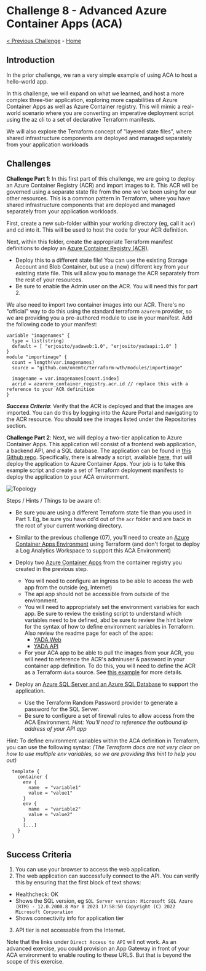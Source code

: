 # Challenge 8 - Advanced Azure Container Apps (ACA)

[< Previous Challenge](./Terraform-Challenge-07.md) - [Home](../README.md) 

## Introduction
In the prior challenge, we ran a very simple example of using ACA to host a hello-world app.

In this challenge, we will expand on what we learned, and host a more complex three-tier application, exploring more capabilities of Azure Container Apps as well as Azure Container registry.  This will mimic a real-world scenario where you are converting an imperative deployment script using the az cli to a set of declarative Terraform manifests.

We will also explore the Terraform concept of "layered state files", where shared infrastructure components are deployed and managed separately from your application workloads

## Challenges

**Challenge Part 1**:  In this first part of this challenge, we are going to deploy an Azure Container Registry (ACR) and import images to it.  This ACR will be governed using a separate state file from the one we've been using for our other resources.  This is a common pattern in Terraform, where you have shared infrastructure components that are deployed and managed separately from your application workloads.

First, create a new sub-folder within your working directory (eg, call it `acr`) and cd into it.  This will be used to host the code for your ACR definition.

Next, within this folder, create the appropriate Terraform manifest definitions to deploy an [Azure Container Registry (ACR)](https://registry.terraform.io/providers/hashicorp/azurerm/latest/docs/resources/container_registry).
+ Deploy this to a different state file!  You can use the existing Storage Account and Blob Container, but use a (new) different key from your existing state file.  This will allow you to manage the ACR separately from the rest of your resources.
+ Be sure to enable the Admin user on the ACR.  You will need this for part 2.

We also need to import two container images into our ACR.  There's no "official" way to do this using the standard terraform `azurerm` provider, so we are providing you a pre-authored module to use in your manifest.  Add the following code to your manifest:


```hcl
variable "imagenames" {
  type = list(string)
  default = [ "erjosito/yadaweb:1.0", "erjosito/yadaapi:1.0" ]
}
module "importimage" {
  count = length(var.imagenames)
  source = "github.com/onemtc/terraform-wth/modules/importimage"

  imagename = var.imagenames[count.index]
  acrid = azurerm_container_registry.acr.id // replace this with a reference to your ACR definition
}
```

***Success Criteria***:  Verify that the ACR is deployed and that the images are imported.  You can do this by logging into the Azure Portal and navigating to the ACR resource.  You should see the images listed under the Repositories section.

**Challenge Part 2**:  Next, we will deploy a two-tier application to Azure Container Apps.  This application will consist of a frontend web application, a backend API, and a SQL database.  The application can be found in [this Github repo](https://github.com/microsoft/YADA).  Specifically, there is already a script, available [here](https://github.com/microsoft/YADA/blob/main/deploy/ACA.md), that will deploy the application to Azure Container Apps.  Your job is to take this example script and create a set of Terraform deployment manifests to deploy the application to your ACA environment.

![Topology](https://github.com/microsoft/YADA/raw/main/web/app_arch.orig.png)

Steps / Hints / Things to be aware of: 

+ Be sure you are using a different Terraform state file than you used in Part 1. Eg, be sure you have cd'd out of the `acr` folder and are back in the root of your current working directory.
+ Similar to the previous challenge (07), you'll need to create an [Azure Container Apps Environment](https://registry.terraform.io/providers/hashicorp/azurerm/latest/docs/resources/container_app_environment) using Terraform (and don't forget to deploy a Log Analytics Workspace to support this ACA Environment)
+ Deploy two [Azure Container Apps](https://registry.terraform.io/providers/hashicorp/azurerm/latest/docs/resources/container_app) from the container registry you created in the previous step.  
    - You will need to configure an ingress to be able to access the web app from the outside (eg, Internet)
    - The api app should not be accessible from outside of the environment.
    - You will need to appropriately set the environment variables for each app.  Be sure to review the existing script to understand which variables need to be defined, abd be sure to review the hint below for the syntax of how to define environment variables in Terraform.  Also review the readme page for each of the apps:
      - [YADA Web](https://github.com/microsoft/YADA/blob/main/web/README.md)
      - [YADA API](https://github.com/microsoft/YADA/blob/main/api/README.md)
    - For your ACA app to be able to pull the images from your ACR, you will need to reference the ACR's adminuser & password in your container app definition.  To do this, you will need to define the ACR as a Terraform `data` source.  See [this example](https://registry.terraform.io/providers/hashicorp/azurerm/latest/docs/data-sources/container_registry) for more details.

+ Deploy an  [Azure SQL Server and an Azure SQL Database](https://registry.terraform.io/providers/hashicorp/azurerm/latest/docs/resources/mssql_database) to support the application.
    - Use the Terraform Random Password provider to generate a password for the SQL Server.
    - Be sure to configure a set of firewall rules to allow access from the ACA Environment.  _Hint: You'll need to reference the outbound ip address of your API app_


Hint:  To define environment variables within the ACA definition in Terraform, you can use the following syntax:  _(The Terraform docs are not very clear on how to use multiple env variables, so we are providing this hint to help you out)_

```hcl
  template {
    container {
      env {
        name  = "variable1"
        value = "value1"
      }
      env {
        name  = "variable2"
        value = "value2"
      }
      [...]
    }
  }
```

## Success Criteria

1. You can use your browser to access the web application.
2. The web application can successfully connect to the API.  You can verify this by ensuring that the first block of text shows:
  - Healthcheck: OK
  - Shows the SQL version, eg `SQL Server version: Microsoft SQL Azure (RTM) - 12.0.2000.8 Mar 8 2023 17:58:50 Copyright (C) 2022 Microsoft Corporation`
  - Shows connectivity info for application tier
3. API tier is not accessable from the Internet.

Note that the links under `Direct Access to API` will not work.  As an advanced exercise, you could provision an App Gateway in front of your ACA environment to enable routing to these URLS.  But that is beyond the scope of this exercise.


